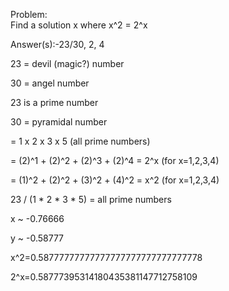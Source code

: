 
Problem:  
Find a solution x where x^2 = 2^x   


Answer(s):-23/30, 2, 4   

23 = devil (magic?) number   

30 = angel number   



23 is a prime number   

30 = pyramidal number   

   = 1 x 2 x 3 x 5 (all prime numbers)   
   
   = (2)^1 + (2)^2 + (2)^3 + (2)^4  = 2^x (for x=1,2,3,4)   
   
   = (1)^2 + (2)^2 + (3)^2 + (4)^2 =  x^2 (for x=1,2,3,4)   
   
   

23 / (1 * 2 * 3 * 5) = all prime numbers   


x ~ -0.76666   

y ~ -0.58777   


x^2=0.58777777777777777777777777777778   

2^x=0.58777395314180435381147712758109   

